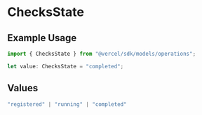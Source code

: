 # ChecksState

## Example Usage

```typescript
import { ChecksState } from "@vercel/sdk/models/operations";

let value: ChecksState = "completed";
```

## Values

```typescript
"registered" | "running" | "completed"
```
